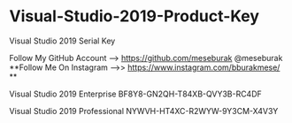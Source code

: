 # Visual-Studio-2019-Product-Key
Visual Studio 2019 Serial Key

Follow My GitHub Account --> https://github.com/meseburak  @meseburak
**Follow Me On Instagram -->>  https://www.instagram.com/bburakmese/ **


Visual Studio 2019 Enterprise
BF8Y8-GN2QH-T84XB-QVY3B-RC4DF

Visual Studio 2019 Professional
NYWVH-HT4XC-R2WYW-9Y3CM-X4V3Y
